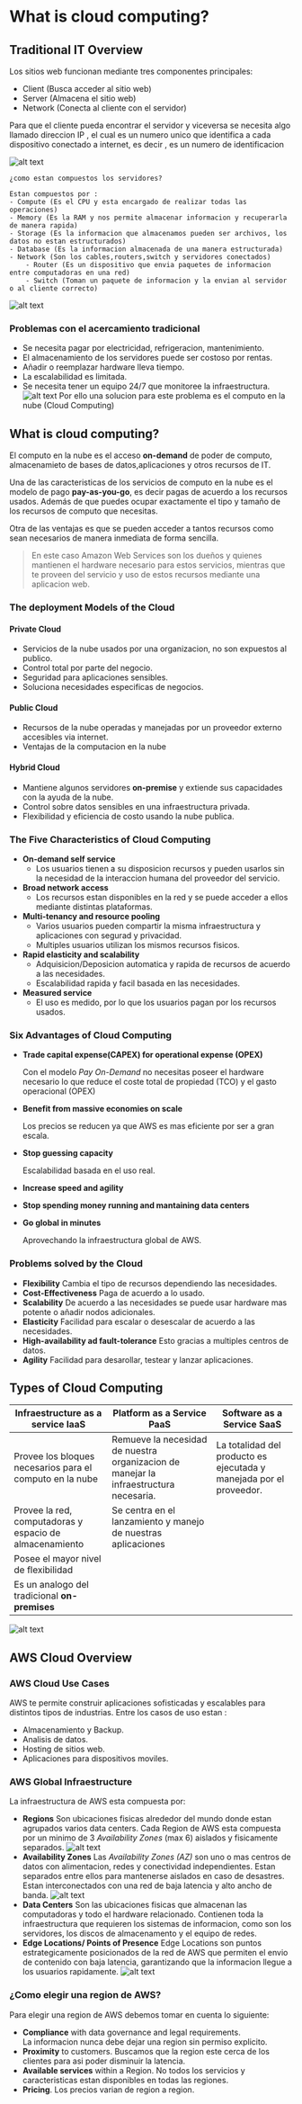 # What is cloud computing?

## Traditional IT Overview

Los sitios web funcionan mediante tres componentes principales: 
- Client (Busca acceder al sitio web)
- Server (Almacena el sitio web)
- Network (Conecta al cliente con el servidor)

Para que el cliente pueda encontrar el servidor y viceversa se necesita algo llamado direccion IP , el cual es un numero unico que identifica a cada dispositivo conectado a internet, es decir , es un numero de identificacion

![alt text](image.png)


    ¿como estan compuestos los servidores?

    Estan compuestos por :
    - Compute (Es el CPU y esta encargado de realizar todas las operaciones)
    - Memory (Es la RAM y nos permite almacenar informacion y recuperarla de manera rapida)
    - Storage (Es la informacion que almacenamos pueden ser archivos, los datos no estan estructurados)
    - Database (Es la informacion almacenada de una manera estructurada)
    - Network (Son los cables,routers,switch y servidores conectados)
        - Router (Es un dispositivo que envia paquetes de informacion entre computadoras en una red)
        - Switch (Toman un paquete de informacion y la envian al servidor o al cliente correcto)
![alt text](image-1.png)

### Problemas con el acercamiento tradicional 
- Se necesita pagar por electricidad, refrigeracion, mantenimiento.
- El almacenamiento de los servidores puede ser costoso por rentas.
- Añadir o reemplazar hardware lleva tiempo.
- La escalabilidad es limitada.
- Se necesita tener un equipo 24/7 que monitoree la infraestructura.
![alt text](image-2.png)
Por ello una solucion para este problema es el computo en la nube (Cloud Computing)

## What is cloud computing?

El computo en la nube es el acceso **on-demand** de poder de computo, almacenamieto de bases de datos,aplicaciones y otros recursos de IT.

Una de las caracteristicas de los servicios de computo en la nube es el modelo de pago  **pay-as-you-go**, es decir pagas de acuerdo a los recursos usados.
Además de que puedes ocupar exactamente el tipo y tamaño de los recursos de computo que necesitas.

Otra de las ventajas es que se pueden acceder a tantos recursos como sean necesarios de manera inmediata de forma sencilla.


> En este caso Amazon Web Services son los dueños y quienes mantienen el hardware necesario para estos servicios, mientras que te proveen del servicio y uso de estos recursos mediante una aplicacion web.

### The deployment Models of the Cloud
#### Private Cloud
- Servicios de la
nube usados por una organizacion, no son expuestos al publico.
- Control total por parte del negocio.
- Seguridad para aplicaciones sensibles.
- Soluciona necesidades especificas de negocios.
#### Public Cloud
- Recursos de la nube operadas y manejadas por un proveedor externo accesibles via internet.
- Ventajas de la computacion en la nube 

#### Hybrid Cloud
- Mantiene algunos servidores **on-premise**  y extiende sus capacidades con la ayuda de la nube.
- Control sobre datos sensibles en una infraestructura privada.
- Flexibilidad y eficiencia de costo usando la nube publica.

### The Five Characteristics of Cloud Computing
- **On-demand self service** 
    - Los usuarios tienen a su disposicion recursos y pueden usarlos sin la necesidad de la interaccion humana del proveedor del servicio.
- **Broad network access**
    - Los recursos estan disponibles en la red y se puede acceder a ellos mediante distintas plataformas.
- **Multi-tenancy and resource pooling**
    - Varios usuarios pueden compartir la misma infraestructura y aplicaciones con segurad y privacidad.
    - Multiples usuarios utilizan los mismos recursos fisicos.
- **Rapid elasticity and scalability**
    - Adquisicion/Deposicion automatica y rapida de recursos de acuerdo a las necesidades.
    - Escalabilidad rapida y facil basada en las necesidades.
- **Measured service**
    - El uso es medido, por lo que los usuarios pagan por los recursos usados.

### Six Advantages of Cloud Computing
- **Trade capital expense(CAPEX) for operational expense (OPEX)**

    Con el modelo *Pay On-Demand* no necesitas poseer el hardware necesario lo que reduce el coste total de propiedad (TCO) y el gasto operacional (OPEX)
- **Benefit from massive economies on scale**

    Los precios se reducen ya que AWS es mas eficiente por ser a gran escala.
- **Stop guessing capacity**
    
    Escalabilidad basada en el uso real.
- **Increase speed and agility**
- **Stop spending money running and mantaining data centers**
- **Go global in minutes**
    
    Aprovechando la infraestructura global de AWS.

### Problems solved by the Cloud
- **Flexibility**
    Cambia el tipo de recursos dependiendo las necesidades.
- **Cost-Effectiveness**
    Paga de acuerdo a lo usado.
- **Scalability**
    De acuerdo a las necesidades se puede usar hardware mas potente o añadir nodos adicionales.
- **Elasticity**
    Facilidad para escalar o desescalar de acuerdo a las necesidades.
- **High-availability ad fault-tolerance**
    Esto gracias a multiples centros de datos.
- **Agility**
    Facilidad para desarollar, testear y lanzar aplicaciones.

## Types of Cloud Computing
|Infraestructure as a service **IaaS**|Platform as a Service **PaaS**|Software as a Service **SaaS**|
|---|---|---|
| Provee los bloques necesarios para el computo en la nube|Remueve la necesidad de nuestra organizacion de manejar la infraestructura necesaria.| La totalidad del producto es ejecutada y manejada por el proveedor.|
|Provee la red, computadoras y espacio de almacenamiento | Se centra en el lanzamiento y manejo de nuestras aplicaciones | |
| Posee el mayor nivel de flexibilidad| | |
| Es un analogo del tradicional **on-premises** | | |

![alt text](image-3.png)

## AWS Cloud Overview

### AWS Cloud Use Cases 

AWS te permite construir aplicaciones sofisticadas y escalables para distintos tipos de industrias. Entre los casos de uso estan :
- Almacenamiento y Backup.
- Analisis de datos.
- Hosting de sitios web.
- Aplicaciones para dispositivos moviles.

### AWS Global Infraestructure

La infraestructura de AWS esta compuesta por:
- **Regions** 
    Son ubicaciones fisicas alrededor del mundo donde estan agrupados varios data centers.
    Cada Region de AWS esta compuesta por un minimo de 3 *Availability Zones* (max 6) aislados y fisicamente separados. 
    ![alt text](image-5.png) 
- **Availability Zones** 
    Las *Availability Zones (AZ)* son uno o mas centros de datos con alimentacion, redes y conectividad independientes.
    Estan separados entre ellos para mantenerse aislados en caso de desastres.
    Estan interconectados con una red de baja latencia y alto ancho de banda. 
    ![alt text](image-4.png)
- **Data Centers** 
    Son las ubicaciones fisicas que almacenan las computadoras y todo el hardware relacionado. Contienen toda la infraestructura que requieren los sistemas de informacion, como son los servidores, los discos de almacenamento y el equipo de redes.
- **Edge Locations/ Points of Presence** 
    Edge Locations son puntos estrategicamente posicionados de la red de AWS que permiten el envio de contenido con baja latencia, garantizando que la informacion llegue a los usuarios rapidamente. 
    ![alt text](image-6.png)

### ¿Como elegir una region de AWS?
Para elegir una region de AWS debemos tomar en cuenta lo siguiente:
- **Compliance** with data governance and legal requirements.        
    La informacion nunca debe dejar una region sin permiso explicito.
- **Proximity** to customers.
    Buscamos que la region este cerca de los clientes para asi poder disminuir la latencia.
- **Available services** within a Region.
    No todos los servicios y caracteristicas estan disponibles en todas las regiones.
- **Pricing**.
    Los precios varian de region a region.